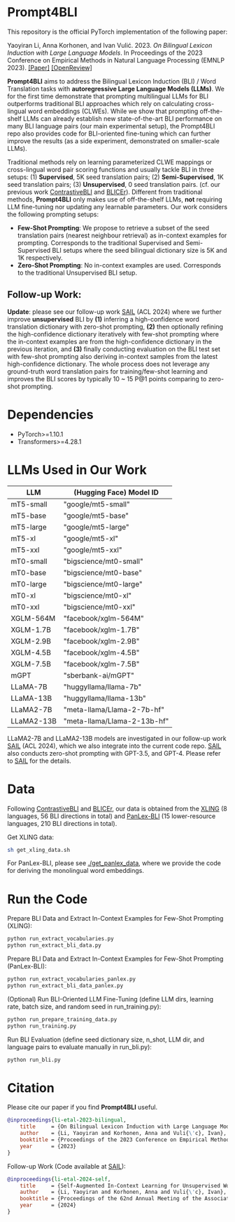# Prompt4BLI
This repository is the official PyTorch implementation of the following paper:

Yaoyiran Li, Anna Korhonen, and Ivan Vulić. 2023. *On Bilingual Lexicon Induction with Large Language Models*. In Proceedings of the 2023 Conference on Empirical Methods in Natural Language Processing (EMNLP 2023). [[Paper]](https://aclanthology.org/2023.emnlp-main.595/) [[OpenReview]](https://openreview.net/forum?id=PnAmH1silV)

**Prompt4BLI** aims to address the Bilingual Lexicon Induction (BLI) / Word Translation tasks with **autoregressive Large Language Models (LLMs)**. We for the first time demonstrate that prompting multilingual LLMs for BLI outperforms traditional BLI approaches which rely on calculating cross-lingual word embeddings (CLWEs). While we show that prompting off-the-shelf LLMs can already establish new state-of-the-art BLI performance on many BLI language pairs (our main experimental setup), the Prompt4BLI repo also provides code for BLI-oriented fine-tuning which can further improve the results (as a side experiment, demonstrated on smaller-scale LLMs).

Traditional methods rely on learning parameterized CLWE mappings or cross-lingual word pair scoring functions and usually tackle BLI in three setups: (1) **Supervised**, 5K seed translation pairs; (2) **Semi-Supervised**, 1K seed translation pairs; (3) **Unsupervised**, 0 seed translation pairs. (cf. our previous work [ContrastiveBLI](https://github.com/cambridgeltl/ContrastiveBLI) and [BLICEr](https://github.com/cambridgeltl/BLICEr)). Different from traditional methods, **Prompt4BLI** only makes use of off-the-shelf LLMs, **not** requiring LLM fine-tuning nor updating any learnable parameters. Our work considers the following prompting setups:

- **Few-Shot Prompting**: We propose to retrieve a subset of the seed translation pairs (nearest neighbour retrieval) as in-context examples for prompting. Corresponds to the traditional Supervised and Semi-Supervised BLI setups where the seed bilingual dictionary size is 5K and 1K respectively.
- **Zero-Shot Prompting**: No in-context examples are used. Corresponds to the traditional Unsupervised BLI setup.

## Follow-up Work:

**Update**: please see our follow-up work [SAIL](https://github.com/cambridgeltl/sail-bli) (ACL 2024) where we further improve **unsupervised** BLI by **(1)** inferring a high-confidence word translation dictionary with zero-shot prompting, **(2)** then optionally refining the high-confidence dictionary iteratively with few-shot prompting where the in-context examples are from the high-confidence dictionary in the previous iteration, and **(3)** finally conducting evaluation on the BLI test set with few-shot prompting also deriving in-context samples from the latest high-confidence dictionary. The whole process does not leverage any ground-truth word translation pairs for training/few-shot learning and improves the BLI scores by typically 10 ~ 15 P@1 points comparing to zero-shot prompting. 

# Dependencies
- PyTorch>=1.10.1
- Transformers>=4.28.1

# LLMs Used in Our Work

| LLM | (Hugging Face) Model ID |
| -------- | -------- |
| mT5-small | "google/mt5-small" |
| mT5-base | "google/mt5-base" |
| mT5-large | "google/mt5-large" |
| mT5-xl | "google/mt5-xl" |
| mT5-xxl | "google/mt5-xxl" |
| mT0-small | "bigscience/mt0-small" |
| mT0-base | "bigscience/mt0-base" |
| mT0-large | "bigscience/mt0-large" |
| mT0-xl | "bigscience/mt0-xl" |
| mT0-xxl | "bigscience/mt0-xxl" |
| XGLM-564M | "facebook/xglm-564M" |
| XGLM-1.7B | "facebook/xglm-1.7B" |
| XGLM-2.9B | "facebook/xglm-2.9B" |
| XGLM-4.5B | "facebook/xglm-4.5B" |
| XGLM-7.5B | "facebook/xglm-7.5B" |
| mGPT | "sberbank-ai/mGPT" |
| LLaMA-7B | "huggyllama/llama-7b" |
| LLaMA-13B | "huggyllama/llama-13b" |
| LLaMA2-7B | "meta-llama/Llama-2-7b-hf" |
| LLaMA2-13B | "meta-llama/Llama-2-13b-hf" |

LLaMA2-7B and LLaMA2-13B models are investigated in our follow-up work [SAIL](https://github.com/cambridgeltl/sail-bli) (ACL 2024), which we also integrate into the current code repo. [SAIL](https://github.com/cambridgeltl/sail-bli) also conducts zero-shot prompting with GPT-3.5, and GPT-4. Please refer to [SAIL](https://github.com/cambridgeltl/sail-bli) for the details. 

# Data
Following [ContrastiveBLI](https://github.com/cambridgeltl/ContrastiveBLI/) and [BLICEr](https://github.com/cambridgeltl/BLICEr), our data is obtained from the [XLING](https://github.com/codogogo/xling-eval) (8 languages, 56 BLI directions in total) and [PanLex-BLI](https://github.com/cambridgeltl/panlex-bli) (15 lower-resource languages, 210 BLI directions in total).

Get XLING data:
```bash
sh get_xling_data.sh
```

For PanLex-BLI, please see [./get_panlex_data](./get_panlex_data), where we provide the code for deriving the monolingual word embeddings.

# Run the Code
Prepare BLI Data and Extract In-Context Examples for Few-Shot Prompting (XLING):
```bash
python run_extract_vocabularies.py
python run_extract_bli_data.py
```

Prepare BLI Data and Extract In-Context Examples for Few-Shot Prompting (PanLex-BLI):
```bash
python run_extract_vocabularies_panlex.py
python run_extract_bli_data_panlex.py
```

(Optional) Run BLI-Oriented LLM Fine-Tuning (define LLM dirs, learning rate, batch size, and random seed in run_training.py):
```bash
python run_prepare_training_data.py
python run_training.py
```

Run BLI Evaluation (define seed dictionary size, n_shot, LLM dir, and language pairs to evaluate manually in run_bli.py):
```bash
python run_bli.py
```

# Citation
Please cite our paper if you find **Prompt4BLI** useful.
```bibtex
@inproceedings{li-etal-2023-bilingual,
    title     = {On Bilingual Lexicon Induction with Large Language Models},
    author    = {Li, Yaoyiran and Korhonen, Anna and Vuli{\'c}, Ivan},
    booktitle = {Proceedings of the 2023 Conference on Empirical Methods in Natural Language Processing},    
    year      = {2023}
}
```
Follow-up Work (Code available at [SAIL](https://github.com/cambridgeltl/sail-bli)): 
```bibtex
@inproceedings{li-etal-2024-self,
    title     = {Self-Augmented In-Context Learning for Unsupervised Word Translation},
    author    = {Li, Yaoyiran and Korhonen, Anna and Vuli{\'c}, Ivan},
    booktitle = {Proceedings of the 62nd Annual Meeting of the Association for Computational Linguistics},    
    year      = {2024}
}
```
